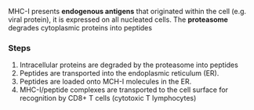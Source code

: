 MHC-I presents **endogenous antigens** that originated within the cell (e.g. viral protein), it is expressed on all nucleated cells.
The **proteasome** degrades cytoplasmic proteins into peptides

### Steps
1. Intracellular proteins are degraded by the proteasome into peptides
2. Peptides are transported into the endoplasmic reticulum (ER).
3. Peptides are loaded onto MCH-I molecules in the ER.
4. MHC-I/peptide complexes are transported to the cell surface for recognition by CD8+ T cells (cytotoxic T lymphocytes)